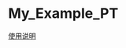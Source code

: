 # My_Example_PT

[使用说明](https://cxx0822.github.io/2019/08/18/PyTorch%E7%9A%84%E7%AE%80%E5%8D%95%E4%BD%BF%E7%94%A8/#more)